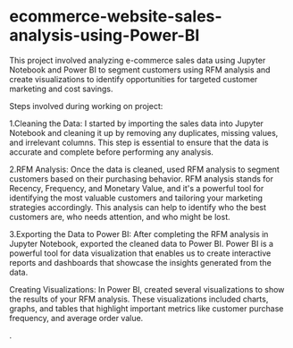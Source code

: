 # ecommerce-website-sales-analysis-using-Power-BI
This project involved analyzing e-commerce sales data using Jupyter Notebook and Power BI to segment customers using RFM analysis and create visualizations to identify opportunities for targeted customer marketing and cost savings.

Steps involved during working on project:

1.Cleaning the Data: I started by importing the sales data into Jupyter Notebook and cleaning it up by removing any duplicates, missing values, and irrelevant columns. This step is essential to ensure that the data is accurate and complete before performing any analysis.

2.RFM Analysis: Once the data is cleaned, used RFM analysis to segment  customers based on their purchasing behavior. RFM analysis stands for Recency, Frequency, and Monetary Value, and it's a powerful tool for identifying the most valuable customers and tailoring your marketing strategies accordingly. This analysis can help to identify who the best customers are, who needs attention, and who might be lost.

3.Exporting the Data to Power BI: After completing the RFM analysis in Jupyter Notebook, exported the cleaned data to Power BI. Power BI is a powerful tool for data visualization that enables us to create interactive reports and dashboards that showcase the insights generated from the data.

Creating Visualizations: In Power BI, created several visualizations to show the results of your RFM analysis. These visualizations included charts, graphs, and tables that highlight important metrics like customer purchase frequency, and average order value.

.
